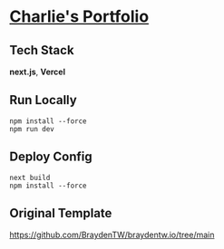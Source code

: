 # **[Charlie's Portfolio](https://charlie-portfolio-tqgi.vercel.app/)**


## Tech Stack
**next.js**, **Vercel**

## Run Locally
```
npm install --force
npm run dev
```


## Deploy Config 
```
next build  
npm install --force
```


## Original Template
https://github.com/BraydenTW/braydentw.io/tree/main